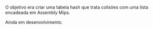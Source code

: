 O objetivo era criar uma tabela hash que trata colisões com uma lista encadeada em Assembly Mips.

Ainda em desenvolvimento.
